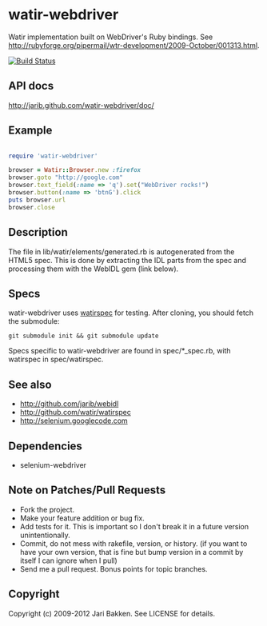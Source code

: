 watir-webdriver
===============

Watir implementation built on WebDriver's Ruby bindings.
See http://rubyforge.org/pipermail/wtr-development/2009-October/001313.html.

[![Build Status](https://secure.travis-ci.org/watir/watir-webdriver.png)](http://travis-ci.org/watir/watir-webdriver)

API docs
--------

http://jarib.github.com/watir-webdriver/doc/

Example
-------
```ruby

require 'watir-webdriver'

browser = Watir::Browser.new :firefox
browser.goto "http://google.com"
browser.text_field(:name => 'q').set("WebDriver rocks!")
browser.button(:name => 'btnG').click
puts browser.url
browser.close
```

Description
-----------

The file in lib/watir/elements/generated.rb is autogenerated from the HTML5 spec. This is done by extracting the IDL parts from the spec and processing them with the WebIDL gem (link below).

Specs
-----

watir-webdriver uses [watirspec](http://github.com/watir/watirspec) for testing. After cloning, you should fetch the submodule:

    git submodule init && git submodule update

Specs specific to watir-webdriver are found in spec/*_spec.rb, with watirspec in spec/watirspec.

See also
--------

* http://github.com/jarib/webidl
* http://github.com/watir/watirspec
* http://selenium.googlecode.com

Dependencies
------------

* selenium-webdriver

Note on Patches/Pull Requests
-----------------------------

* Fork the project.
* Make your feature addition or bug fix.
* Add tests for it. This is important so I don't break it in a
  future version unintentionally.
* Commit, do not mess with rakefile, version, or history.
  (if you want to have your own version, that is fine but bump version in a commit by itself I can ignore when I pull)
* Send me a pull request. Bonus points for topic branches.

Copyright
---------

Copyright (c) 2009-2012 Jari Bakken. See LICENSE for details.
